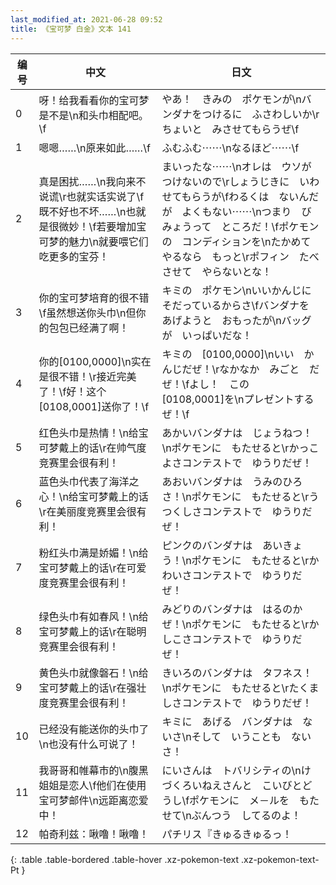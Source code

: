 ```yaml
---
last_modified_at: 2021-06-28 09:52
title: 《宝可梦 白金》文本 141
---
```

| 编号 | 中文 | 日文 |
| ---- | ---- | ---- |
| 0 | 呀！给我看看你的宝可梦是不是\n和头巾相配吧。\f | やあ！　きみの　ポケモンが\nバンダナをつけるに　ふさわしいか\rちょいと　みさせてもらうぜ\f |
| 1 | 嗯嗯……\n原来如此……\f | ふむふむ⋯⋯\nなるほど⋯⋯\f |
| 2 | 真是困扰……\n我向来不说谎\r也就实话实说了\f既不好也不坏……\n也就是很微妙！\f若要增加宝可梦的魅力\n就要喂它们吃更多的宝芬！ | まいったな⋯⋯\nオレは　ウソが　つけないので\rしょうじきに　いわせてもらうが\fわるくは　ないんだが　よくもない⋯⋯\nつまり　びみょうって　ところだ！\fポケモンの　コンディションを\nたかめてやるなら　もっと\rポフィン　たべさせて　やらないとな！ |
| 3 | 你的宝可梦培育的很不错\f虽然想送你头巾\n但你的包包已经满了啊！ | キミの　ポケモン\nいいかんじに　そだっているからさ\fバンダナを　あげようと　おもったが\nバッグが　いっぱいだな！ |
| 4 | 你的[0100,0000]\n实在是很不错！\r接近完美了！\f好！这个[0108,0001]送你了！\f | キミの　[0100,0000]\nいい　かんじだぜ！\rなかなか　みごと　だぜ！\fよし！　この　[0108,0001]を\nプレゼントするぜ！\f |
| 5 | 红色头巾是热情！\n给宝可梦戴上的话\r在帅气度竞赛里会很有利！ | あかいバンダナは　じょうねつ！\nポケモンに　もたせると\rかっこよさコンテストで　ゆうりだぜ！ |
| 6 | 蓝色头巾代表了海洋之心！\n给宝可梦戴上的话\r在美丽度竞赛里会很有利！ | あおいバンダナは　うみのひろさ！\nポケモンに　もたせると\rうつくしさコンテストで　ゆうりだぜ！ |
| 7 | 粉红头巾满是娇媚！\n给宝可梦戴上的话\r在可爱度竞赛里会很有利！ | ピンクのバンダナは　あいきょう！\nポケモンに　もたせると\rかわいさコンテストで　ゆうりだぜ！ |
| 8 | 绿色头巾有如春风！\n给宝可梦戴上的话\r在聪明竞赛里会很有利！ | みどりのバンダナは　はるのかぜ！\nポケモンに　もたせると\rかしこさコンテストで　ゆうりだぜ！ |
| 9 | 黄色头巾就像磐石！\n给宝可梦戴上的话\r在强壮度竞赛里会很有利！ | きいろのバンダナは　タフネス！\nポケモンに　もたせると\rたくましさコンテストで　ゆうりだぜ！ |
| 10 | 已经没有能送你的头巾了\n也没有什么可说了！ | キミに　あげる　バンダナは　ないさ\nそして　いうことも　ないさ！ |
| 11 | 我哥哥和帷幕市的\n腹黑姐姐是恋人\f他们在使用宝可梦邮件\n远距离恋爱中！ | にいさんは　トバリシティの\nけづくろいねえさんと　こいびとどうし\fポケモンに　メ－ルを　もたせて\nぶんつう　してるのよ！ |
| 12 | 帕奇利兹：啾噜！啾噜！ | パチリス『きゅるきゅるっ！ |
{: .table .table-bordered .table-hover .xz-pokemon-text .xz-pokemon-text-Pt }